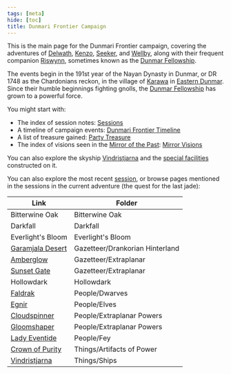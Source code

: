 ```yaml
---
tags: [meta]
hide: [toc]
title: Dunmari Frontier Campaign
---
```


This is the main page for the Dunmari Frontier campaign, covering the adventures of [Delwath](<../../people/pcs/dunmar-fellowship/delwath.md>), [Kenzo](<../../people/pcs/dunmar-fellowship/kenzo.md>), [Seeker](<../../people/pcs/dunmar-fellowship/seeker.md>), and [Wellby](<../../people/pcs/dunmar-fellowship/wellby.md>), along with their frequent companion [Riswynn](<../../people/pcs/dunmar-fellowship/riswynn.md>), sometimes known as the [Dunmar Fellowship](<../../people/pcs/dunmar-fellowship/dunmar-fellowship.md>). 

The events begin in the 191st year of the Nayan Dynasty in Dunmar, or DR 1748 as the Chardonians reckon, in the village of [Karawa](<../../gazetteer/greater-dunmar/realms/dunmar/eastern-dunmar/karawa.md>) in [Eastern Dunmar](<../../gazetteer/greater-dunmar/realms/dunmar/eastern-dunmar/eastern-dunmar.md>). Since their humble beginnings fighting gnolls, the [Dunmar Fellowship](<../../people/pcs/dunmar-fellowship/dunmar-fellowship.md>) has grown to a powerful force. 

You might start with:
- The index of session notes: [Sessions](<./sessions.md>)
- A timeline of campaign events: [Dunmari Frontier Timeline](<./dunmari-frontier-timeline.md>)
- A list of treasure gained: [Party Treasure](<./party-treasure.md>)
- The index of visions seen in the [Mirror of the Past](<treasure/mirror-of-the-past.md>): [Mirror Visions](<./mirror-visions.md>)

You can also explore the skyship [Vindristjarna](<../../things/ships/vindristjarna.md>) and the [special facilities](<./vindristjarna-room-planning.md>) constructed on it.

You can also explore the most recent [session](<session-notes/session-118-dufr.md>), or browse pages mentioned in the sessions in the current adventure (the quest for the last jade):

| Link                                                                                        | Folder                          |
| ------------------------------------------------------------------------------------------- | ------------------------------- |
| Bitterwine Oak                                                          | Bitterwine Oak                  |
| Darkfall                                                                      | Darkfall                        |
| Everlight's Bloom                                                    | Everlight's Bloom               |
| [Garamjala Desert](<../../gazetteer/drankorian-hinterland/garamjala-plateau/garamjala-desert.md>) | Gazetteer/Drankorian Hinterland |
| [Amberglow](<../../gazetteer/extraplanar/feywild/amberglow/amberglow.md>)                         | Gazetteer/Extraplanar           |
| [Sunset Gate](<../../Gazetteer/Extraplanar/Feywild/Sunset Gate.md>)                               | Gazetteer/Extraplanar           |
| Hollowdark                                                                  | Hollowdark                      |
| [Faldrak](<../../people/dwarves/faldrak-bronzehammer.md>)                                         | People/Dwarves                  |
| [Egnir](<../../people/elves/egnir.md>)                                                            | People/Elves                    |
| [Cloudspinner](<../../people/extraplanar-powers/cloudspinner.md>)                                 | People/Extraplanar Powers       |
| [Gloomshaper](<../../people/extraplanar-powers/lord-umbraeth.md>)                                 | People/Extraplanar Powers       |
| [Lady Eventide](<../../people/fey/lady-eventide.md>)                                              | People/Fey                      |
| [Crown of Purity](<../../things/artifacts-of-power/crown-of-purity.md>)                           | Things/Artifacts of Power       |
| [Vindristjarna](<../../things/ships/vindristjarna.md>)                                            | Things/Ships                    |



